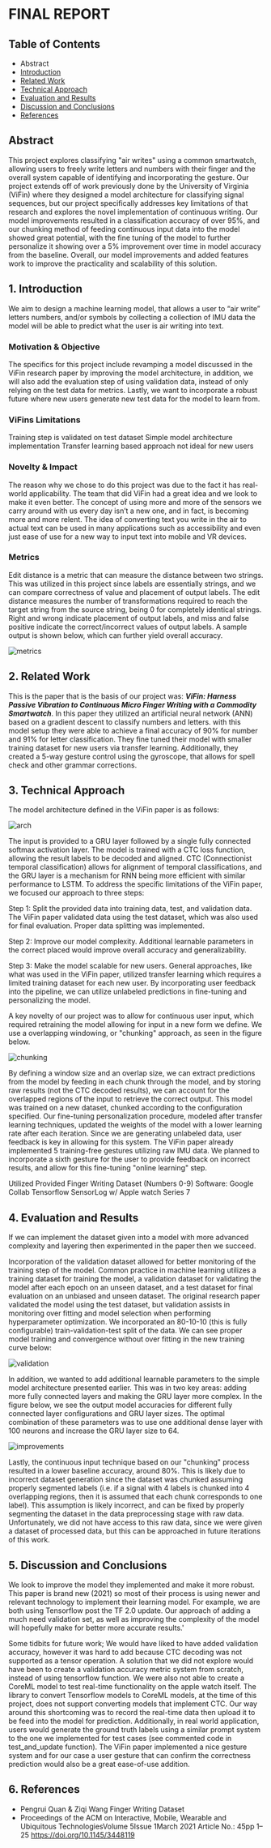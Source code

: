 # FINAL REPORT

## Table of Contents

* Abstract
* [Introduction](#1-introduction)
* [Related Work](#2-related-work)
* [Technical Approach](#3-technical-approach)
* [Evaluation and Results](#4-evaluation-and-results)
* [Discussion and Conclusions](#5-discussion-and-conclusions)
* [References](#6-references)

## Abstract

This project explores classifying "air writes" using a common smartwatch, allowing users to freely write letters and numbers with their finger and the overall system capable of identifying and incorporating the gesture. Our project extends off of work previously done by the University of Virginia (ViFin) where they designed a model architecture for classifying signal sequences, but our project specifically addresses key limitations of that research and explores the novel implementation of continuous writing. Our model improvements resulted in a classification accuracy of over 95%, and our chunking method of feeding continuous input data into the model showed great potential, with the fine tuning of the model to further personalize it showing over a 5% improvement over time in model accuracy from the baseline. Overall, our model improvements and added features work to improve the practicality and scalability of this solution.

## 1. Introduction

We aim to design a machine learning model, that allows a user to “air write” letters numbers, and/or symbols by collecting a collection of IMU data the model will be able to predict what the user is air writing into text. 

### Motivation & Objective

The specifics for this project include revamping a model discussed in the ViFin research paper by improving the model architecture, in addition, we will also add the evaluation step of using validation data, instead of only relying on the test data for metrics. Lastly, we want to incorporate a robust future where new users generate new test data for the model to learn from.

### ViFins Limitations

Training step is validated on test dataset
Simple model architecture implementation
Transfer learning based approach not ideal for new users

### Novelty & Impact

The reason why we chose to do this project was due to the fact it has real-world applicability. The team that did ViFin had a great idea and we look to make it even better. The concept of using more and more of the sensors we carry around with us every day isn’t a new one, and in fact, is becoming more and more relent. The idea of converting text you write in the air to actual text can be used in many applications such as accessibility and even just ease of use for a new way to input text into mobile and VR devices.

### Metrics

Edit distance is a metric that can measure the distance between two strings. This was utilized in this project since labels are essentially strings, and we can compare correctness of value and placement of output labels. The edit distance measures the number of transformations required to reach the target string from the source string, being 0 for completely identical strings. Right and wrong indicate placement of output labels, and miss and false positive indicate the correct/incorrect values of output labels. A sample output is shown below, which can further yield overall accuracy.

![metrics](media/stats.png)

## 2. Related Work

This is the paper that is the basis of our project was: ***ViFin: Harness Passive Vibration to Continuous Micro Finger Writing with a Commodity Smartwatch***.
In this paper they utilized an artificial neural network (ANN) based on a gradient descent to classify numbers and letters. with this model setup they were able to achieve a final accuracy of 90% for number and 91% for letter classification. They fine tuned their model with smaller training dataset for new users via transfer learning. Additionally, they created a 5-way gesture control using the gyroscope, that allows for spell check and other grammar corrections.

## 3. Technical Approach

The model architecture defined in the ViFin paper is as follows:

![arch](media/architecture.png)

The input is provided to a GRU layer followed by a single fully connected softmax activation layer. The model is trained with a CTC loss function, allowing the result labels to be decoded and aligned. CTC (Connectionist temporal classification) allows for alignment of temporal classifications, and the GRU layer is a mechanism for RNN being more efficient with similar performance to LSTM. To address the specific limitations of the ViFin paper, we focused our approach to three steps:

Step 1: Split the provided data into training data, test, and validation data. The ViFin paper validated data using the test dataset, which was also used for final evaluation. Proper data splitting was implemented.

Step 2: Improve our model complexity. Additional learnable parameters in the correct placed would improve overall accuracy and generalizability.

Step 3: Make the model scalable for new users. General approaches, like what was used in the ViFin paper, utilized transfer learning which requires a limited training dataset for each new user. By incorporating user feedback into the pipeline, we can utilize unlabeled predictions in fine-tuning and personalizing the model.

A key novelty of our project was to allow for continuous user input, which required retraining the model allowing for input in a new form we define. We use a overlapping windowing, or "chunking" approach, as seen in the figure below.

![chunking](media/chunking.png)

By defining a window size and an overlap size, we can extract predictions from the model by feeding in each chunk through the model, and by storing raw results (not the CTC decoded results), we can account for the overlapped regions of the input to retrieve the correct output. This model was trained on a new dataset, chunked according to the configuration specified. Our fine-tuning personalization procedure, modeled after transfer learning techniques, updated the weights of the model with a lower learning rate after each iteration. Since we are generating unlabeled data, user feedback is key in allowing for this system. The ViFin paper already implemented 5 training-free gestures utilizing raw IMU data. We planned to incorporate a sixth gesture for the user to provide feedback on incorrect results, and allow for this fine-tuning "online learning" step.

Utilized Provided Finger Writing Dataset (Numbers 0-9)
Software:
    Google Collab
    Tensorflow
    SensorLog w/ Apple watch Series 7

## 4. Evaluation and Results

If we can implement the dataset given into a model with more advanced complexity and layering then experimented in the paper then we succeed.

Incorporation of the validation dataset allowed for better monitoring of the training step of the model. Common practice in machine learning utilizes a training dataset for training the model, a validation dataset for validating the model after each epoch on an unseen dataset, and a test dataset for final evaluation on an unbiased and unseen dataset. The original research paper validated the model using the test dataset, but validation assists in monitoring over fitting and model selection when performing hyperparameter optimization. We incorporated an 80-10-10 (this is fully configurable) train-validation-test split of the data. We can see proper model training and convergence without over fitting in the new training curve below:

![validation](media/results_2.png)

In addition, we wanted to add additional learnable parameters to the simple model architecture presented earlier. This was in two key areas: adding more fully connected layers and making the GRU layer more complex. In the figure below, we see the output model accuracies for different fully connected layer configurations and GRU layer sizes. The optimal combination of these parameters was to use one additional dense layer with 100 neurons and increase the GRU layer size to 64.

![improvements](media/results_1.png)

Lastly, the continuous input technique based on our "chunking" process resulted in a lower baseline accuracy, around 80%. This is likely due to incorrect dataset generation since the dataset was chunked assuming properly segmented labels (i.e. if a signal with 4 labels is chunked into 4 overlapping regions, then it is assumed that each chunk corresponds to one label). This assumption is likely incorrect, and can be fixed by properly segmenting the dataset in the data preprocessing stage with raw data. Unfortunately, we did not have access to this raw data, since we were given a dataset of processed data, but this can be approached in future iterations of this work.

## 5. Discussion and Conclusions

We look to improve the model they implemented and make it more robust. This paper is brand new (2021) so most of their process is using newer and relevant technology to implement their learning model. For example, we are both using Tensorflow post the TF 2.0 update. Our approach of adding a much need validation set, as well as improving the complexity of the model will hopefully make for better more accurate results.'

Some tidbits for future work; We would have liked to have added validation accuracy, however it was hard to add because CTC decoding was not supported as a tensor operation. A solution that we did not explore would have been to create a validation accuracy metric system from scratch, instead of using tensorflow function. We were also not able to create a CoreML model to test real-time functionality on the apple watch itself. The library to convert Tensorflow models to CoreML models, at the time of this project, does not support converting models that implement CTC. Our way around this shortcoming was to record the real-time data then upload it to be feed into the model for prediction. Additionally, in real world application, users would generate the ground truth labels using a similar prompt system to the one we implemented for test cases (see commented code in test_and_update function). The ViFin paper implemented a nice gesture system and for our case a user gesture that can confirm the correctness prediction would also be a great ease-of-use addition.

## 6. References

* Pengrui Quan & Ziqi Wang Finger Writing Dataset
* Proceedings of the ACM on Interactive, Mobile, Wearable and Ubiquitous TechnologiesVolume 5Issue 1March 2021 Article No.: 45pp 1–25 <https://doi.org/10.1145/3448119>